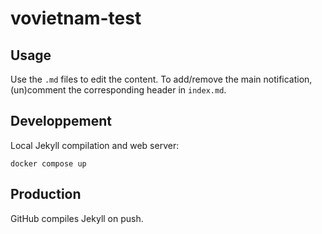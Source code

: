 # vovietnam-test

## Usage

Use the `.md` files to edit the content.
To add/remove the main notification, (un)comment the corresponding header in `index.md`.


## Developpement

Local Jekyll compilation and web server:

    docker compose up


## Production

GitHub compiles Jekyll on push.
